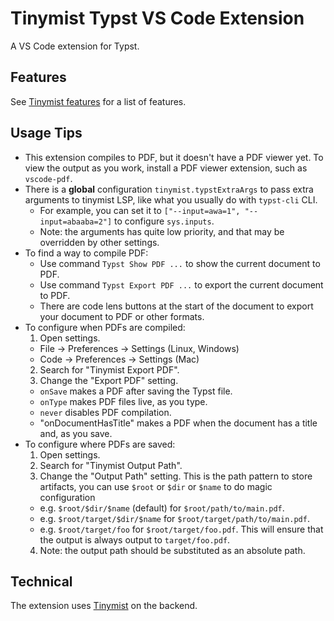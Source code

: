 # Tinymist Typst VS Code Extension

A VS Code extension for Typst.

## Features

See [Tinymist features](https://github.com/Myriad-Dreamin/tinymist#features) for a list of features.

## Usage Tips

- This extension compiles to PDF, but it doesn't have a PDF viewer yet. To view
  the output as you work, install a PDF viewer extension, such as
  `vscode-pdf`.
- There is a **global** configuration `tinymist.typstExtraArgs` to pass extra arguments to tinymist LSP, like what you usually do with `typst-cli` CLI.
  - For example, you can set it to `["--input=awa=1", "--input=abaaba=2"]` to configure `sys.inputs`.
  - Note: the arguments has quite low priority, and that may be overridden by other settings.
- To find a way to compile PDF:
  - Use command `Typst Show PDF ...` to show the current document to PDF.
  - Use command `Typst Export PDF ...` to export the current document to PDF.
  - There are code lens buttons at the start of the document to export your
    document to PDF or other formats.
- To configure when PDFs are compiled:
  1. Open settings.
    - File -> Preferences -> Settings (Linux, Windows)
    - Code -> Preferences -> Settings (Mac)
  2. Search for "Tinymist Export PDF".
  3. Change the "Export PDF" setting.
    - `onSave` makes a PDF after saving the Typst file.
    - `onType` makes PDF files live, as you type.
    - `never` disables PDF compilation.
    - "onDocumentHasTitle" makes a PDF when the document has a title and, as you save.
- To configure where PDFs are saved:
  1. Open settings.
  2. Search for "Tinymist Output Path".
  3. Change the "Output Path" setting. This is the path pattern to store artifacts, you can use `$root` or `$dir` or `$name` to do magic configuration
    - e.g. `$root/$dir/$name` (default) for `$root/path/to/main.pdf`.
    - e.g. `$root/target/$dir/$name` for `$root/target/path/to/main.pdf`.
    - e.g. `$root/target/foo` for `$root/target/foo.pdf`. This will ensure that the output is always output to `target/foo.pdf`.
  4. Note: the output path should be substituted as an absolute path.

## Technical

The extension uses [Tinymist](https://github.com/Myriad-Dreamin/tinymist) on the
backend.
